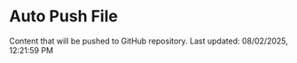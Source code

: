# Auto Push File

Content that will be pushed to GitHub repository.
Last updated: 08/02/2025, 12:21:59 PM